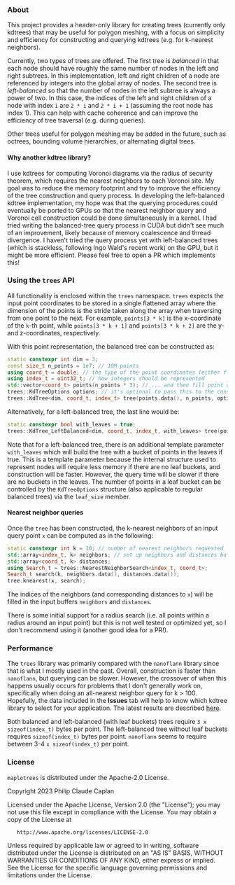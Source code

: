 ### **About**

This project provides a header-only library for creating trees (currently only kdtrees) that may be useful for polygon meshing, with a focus on simplicity and efficiency for constructing and querying kdtrees (e.g. for k-nearest neighbors).

Currently, two types of trees are offered. The first tree is _balanced_ in that each node should have roughly the same number of nodes in the left and right subtrees. In this implementation, left and right children of a node are referenced by integers into the global array of nodes. The second tree is _left-balanced_ so that the number of nodes in the left subtree is always a power of two. In this case, the indices of the left and right children of a node with index `i` are `2 * i` and `2 * i + 1` (assuming the root node has index 1). This can help with cache coherence and can improve the efficiency of tree traversal (e.g. during queries).

Other trees useful for polygon meshing may be added in the future, such as octrees, bounding volume hierarchies, or alternating digital trees.

#### **Why another kdtree library?**

I use kdtrees for computing Voronoi diagrams via the radius of security theorem, which requires the nearest neighbors to each Voronoi site. My goal was to reduce the memory footprint and try to improve the efficiency of the tree construction and query process. In developing the left-balanced kdtree implementation, my hope was that the querying procedures could eventually be ported to GPUs so that the nearest neighbor query and Voronoi cell construction could be done simultaneously in a kernel. I had tried writing the balanced-tree query process in CUDA but didn't see much of an improvement, likely because of memory coalescence and thread divergence. I haven't tried the query process yet with left-balanced trees (which is stackless, following Ingo Wald's recent work) on the GPU, but it might be more efficient. Please feel free to open a PR which implements this!

### **Using the `trees` API**

All functionality is enclosed within the `trees` namespace. `trees` expects the input point coordinates to be stored in a single flattened array where the dimension of the points is the stride taken along the array when traversing from one point to the next. For example, `points[3 * k]` is the x-coordinate of the `k`-th point, while `points[3 * k + 1]` and `points[3 * k + 2]` are the y- and z-coordinates, respectively.

With this point representation, the balanced tree can be constructed as:

```c++
static constexpr int dim = 3;
const size_t n_points = 1e7; // 10M points
using coord_t = double; // the type of the point coordinates (either float or double)
using index_t = uint32_t; // how integers should be represented
std::vector<coord_t> points(n_points * 3); // ... and then fill point coordinates
trees::KdTreeOptions options; // it's optional to pass this to the constructor
trees::KdTree<dim, coord_t, index_t> tree(points.data(), n_points, options);
```

Alternatively, for a left-balanced tree, the last line would be:

```c++
static constexpr bool with_leaves = true;
trees::KdTree_LeftBalanced<dim, coord_t, index_t, with_leaves> tree(points.data(), n_points, options);
```

Note that for a left-balanced tree, there is an additional template parameter `with_leaves` which will build the tree with a bucket of points in the leaves if true. This is a template parameter because the internal structure used to represent nodes will require less memory if there are no leaf buckets, and construction will be faster. However, the query time will be slower if there are no buckets in the leaves. The number of points in a leaf bucket can be controlled by the `KdTreeOptions` structure (also applicable to regular balanced trees) via the `leaf_size` member.

#### Nearest neighbor queries

Once the `tree` has been constructed, the k-nearest neighbors of an input query point `x` can be computed as in the following:

```c++
static constexpr int k = 10; // number of nearest neighbors requested
std::array<index_t, k> neighbors; // set up neighbors and distances buffers
std::array<coord_t, k> distances;
using Search_t = trees::NearestNeighborSearch<index_t, coord_t>;
Search_t search(k, neighbors.data(), distances.data());
tree.knearest(x, search);
```

The indices of the neighbors (and corresponding distances to `x`) will be filled in the input buffers `neighbors` and `distances`.

There is some initial support for a radius search (i.e. all points within a radius around an input point) but this is not well tested or optimized yet, so I don't recommend using it (another good idea for a PR!).

### **Performance**

The `trees` library was primarily compared with the `nanoflann` library since that is what I mostly used in the past. Overall, construction is faster than `nanoflann`, but querying can be slower. However, the crossover of when this happens usually occurs for problems that I don't generally work on, specifically when doing an all-nearest neighbor query for k > 100. Hopefully, the data included in the **Issues** tab will help to know which kdtree library to select for your application. The latest results are described [here](https://github.com/middpolymer/trees/issues/1).

Both balanced and left-balanced (with leaf buckets) trees require `3 x sizeof(index_t)` bytes per point. The left-balanced tree without leaf buckets requires `sizeof(index_t)` bytes per point. `nanoflann` seems to require between 3-4 `x sizeof(index_t)` per point.

### **License**

`mapletrees` is distributed under the Apache-2.0 License.

Copyright 2023 Philip Claude Caplan

Licensed under the Apache License, Version 2.0 (the "License");
you may not use this file except in compliance with the License.
You may obtain a copy of the License at

       http://www.apache.org/licenses/LICENSE-2.0

Unless required by applicable law or agreed to in writing, software
distributed under the License is distributed on an "AS IS" BASIS,
WITHOUT WARRANTIES OR CONDITIONS OF ANY KIND, either express or implied.
See the License for the specific language governing permissions and
limitations under the License.
